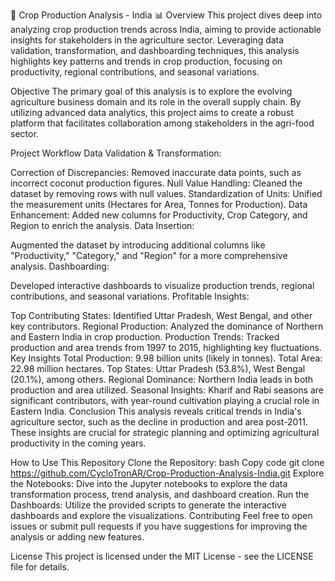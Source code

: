 🌾 Crop Production Analysis - India 📊
Overview
This project dives deep into analyzing crop production trends across India, aiming to provide actionable insights for stakeholders in the agriculture sector. Leveraging data validation, transformation, and dashboarding techniques, this analysis highlights key patterns and trends in crop production, focusing on productivity, regional contributions, and seasonal variations.

Objective
The primary goal of this analysis is to explore the evolving agriculture business domain and its role in the overall supply chain. By utilizing advanced data analytics, this project aims to create a robust platform that facilitates collaboration among stakeholders in the agri-food sector.

Project Workflow
Data Validation & Transformation:

Correction of Discrepancies: Removed inaccurate data points, such as incorrect coconut production figures.
Null Value Handling: Cleaned the dataset by removing rows with null values.
Standardization of Units: Unified the measurement units (Hectares for Area, Tonnes for Production).
Data Enhancement: Added new columns for Productivity, Crop Category, and Region to enrich the analysis.
Data Insertion:

Augmented the dataset by introducing additional columns like "Productivity," "Category," and "Region" for a more comprehensive analysis.
Dashboarding:

Developed interactive dashboards to visualize production trends, regional contributions, and seasonal variations.
Profitable Insights:

Top Contributing States: Identified Uttar Pradesh, West Bengal, and other key contributors.
Regional Production: Analyzed the dominance of Northern and Eastern India in crop production.
Production Trends: Tracked production and area trends from 1997 to 2015, highlighting key fluctuations.
Key Insights
Total Production: 9.98 billion units (likely in tonnes).
Total Area: 22.98 million hectares.
Top States: Uttar Pradesh (53.8%), West Bengal (20.1%), among others.
Regional Dominance: Northern India leads in both production and area utilized.
Seasonal Insights: Kharif and Rabi seasons are significant contributors, with year-round cultivation playing a crucial role in Eastern India.
Conclusion
This analysis reveals critical trends in India's agriculture sector, such as the decline in production and area post-2011. These insights are crucial for strategic planning and optimizing agricultural productivity in the coming years.

How to Use This Repository
Clone the Repository:
bash
Copy code
git clone https://github.com/CycloTronAR/Crop-Production-Analysis-India.git
Explore the Notebooks:
Dive into the Jupyter notebooks to explore the data transformation process, trend analysis, and dashboard creation.
Run the Dashboards:
Utilize the provided scripts to generate the interactive dashboards and explore the visualizations.
Contributing
Feel free to open issues or submit pull requests if you have suggestions for improving the analysis or adding new features.

License
This project is licensed under the MIT License - see the LICENSE file for details.


